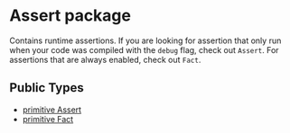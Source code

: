 # Assert package

Contains runtime assertions. If you are looking for assertion that only run
when your code was compiled with the `debug` flag, check out `Assert`. For
assertions that are always enabled, check out `Fact`.


## Public Types

* [primitive Assert](assert-Assert.md)
* [primitive Fact](assert-Fact.md)
